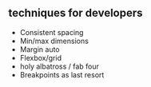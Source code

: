 ## techniques for developers
- Consistent spacing
- Min/max dimensions
- Margin auto
- Flexbox/grid
- holy albatross / fab four
- Breakpoints as last resort
